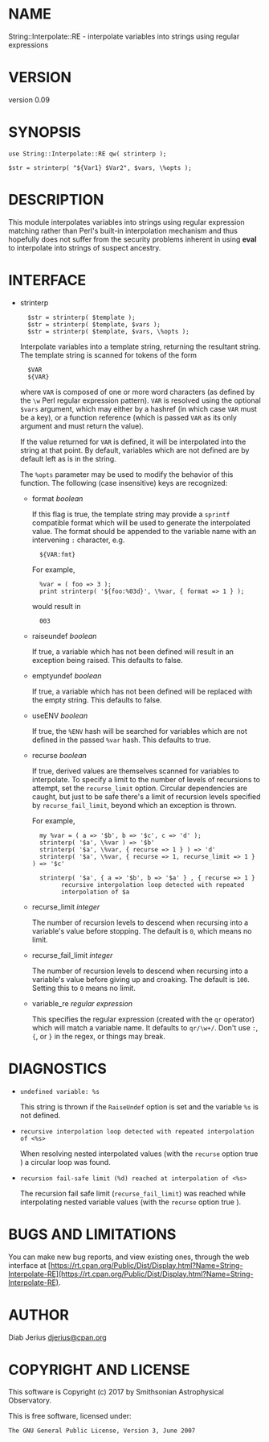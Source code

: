 # NAME

String::Interpolate::RE - interpolate variables into strings using regular expressions

# VERSION

version 0.09

# SYNOPSIS

    use String::Interpolate::RE qw( strinterp );

    $str = strinterp( "${Var1} $Var2", $vars, \%opts );

# DESCRIPTION

This module interpolates variables into strings using regular
expression matching rather than Perl's built-in interpolation
mechanism and thus hopefully does not suffer from the security
problems inherent in using **eval** to interpolate into strings of
suspect ancestry.

# INTERFACE

- strinterp

        $str = strinterp( $template );
        $str = strinterp( $template, $vars );
        $str = strinterp( $template, $vars, \%opts );

    Interpolate variables into a template string, returning the
    resultant string.  The template string is scanned for tokens of the
    form

        $VAR
        ${VAR}

    where `VAR` is composed of one or more word characters (as defined by
    the `\w` Perl regular expression pattern). `VAR` is resolved using
    the optional `$vars` argument, which may either by a hashref (in
    which case `VAR` must be a key), or a function reference (which is
    passed `VAR` as its only argument and must return the value).

    If the value returned for `VAR` is defined, it will be interpolated
    into the string at that point.  By default, variables which are not
    defined are by default left as is in the string.

    The `%opts` parameter may be used to modify the behavior of this
    function.  The following (case insensitive) keys are recognized:

    - format _boolean_

        If this flag is true, the template string may provide a `sprintf`
        compatible format which will be used to generate the interpolated
        value.  The format should be appended to the variable name with
        an intervening `:` character, e.g.

            ${VAR:fmt}

        For example,

            %var = ( foo => 3 );
            print strinterp( '${foo:%03d}', \%var, { format => 1 } );

        would result in

            003

    - raiseundef _boolean_

        If true, a variable which has not been defined will result in an
        exception being raised.  This defaults to false.

    - emptyundef _boolean_

        If true, a variable which has not been defined will be replaced with
        the empty string.  This defaults to false.

    - useENV _boolean_

        If true, the `%ENV` hash will be searched for variables which are not
        defined in the passed `%var` hash.  This defaults to true.

    - recurse _boolean_

        If true, derived values are themselves scanned for variables to
        interpolate.  To specify a limit to the number of levels of recursions
        to attempt, set the `recurse_limit` option.  Circular dependencies
        are caught, but just to be safe there's a limit of recursion levels
        specified by `recurse_fail_limit`, beyond which an exception is
        thrown.

        For example,

            my %var = ( a => '$b', b => '$c', c => 'd' );
            strinterp( '$a', \%var ) => '$b'
            strinterp( '$a', \%var, { recurse => 1 } ) => 'd'
            strinterp( '$a', \%var, { recurse => 1, recurse_limit => 1 } ) => '$c'

            strinterp( '$a', { a => '$b', b => '$a' } , { recurse => 1 }
                  recursive interpolation loop detected with repeated
                  interpolation of $a

    - recurse\_limit _integer_

        The number of recursion levels to descend when recursing into a
        variable's value before stopping.  The default is `0`, which means no
        limit.

    - recurse\_fail\_limit _integer_

        The number of recursion levels to descend when recursing into a
        variable's value before giving up and croaking.  The default is `100`.
        Setting this to `0` means no limit.

    - variable\_re _regular expression_

        This specifies the regular expression (created with the `qr`
        operator) which will match a variable name.  It defaults to
        `qr/\w+/`. Don't use `:`, `{`, or `}` in the regex, or things may
        break.

# DIAGNOSTICS

- `undefined variable: %s`

    This string is thrown if the `RaiseUndef` option is set and the
    variable `%s` is not defined.

- `recursive interpolation loop detected with repeated interpolation of <%s>`

    When resolving nested interpolated values (with the `recurse` option
    true ) a circular loop was found.

- `recursion fail-safe limit (%d) reached at interpolation of <%s>`

    The recursion fail safe limit (`recurse_fail_limit`) was reached while
    interpolating nested variable values (with the `recurse` option true ).

# BUGS AND LIMITATIONS

You can make new bug reports, and view existing ones, through the
web interface at [https://rt.cpan.org/Public/Dist/Display.html?Name=String-Interpolate-RE](https://rt.cpan.org/Public/Dist/Display.html?Name=String-Interpolate-RE).

# AUTHOR

Diab Jerius <djerius@cpan.org>

# COPYRIGHT AND LICENSE

This software is Copyright (c) 2017 by Smithsonian Astrophysical Observatory.

This is free software, licensed under:

    The GNU General Public License, Version 3, June 2007
